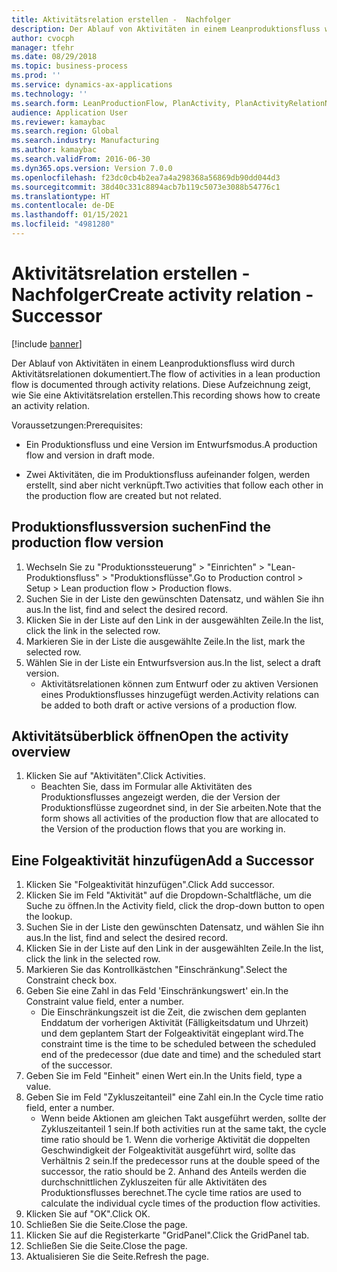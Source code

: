 ```yaml
---
title: Aktivitätsrelation erstellen -  Nachfolger
description: Der Ablauf von Aktivitäten in einem Leanproduktionsfluss wird durch Aktivitätsrelationen dokumentiert.
author: cvocph
manager: tfehr
ms.date: 08/29/2018
ms.topic: business-process
ms.prod: ''
ms.service: dynamics-ax-applications
ms.technology: ''
ms.search.form: LeanProductionFlow, PlanActivity, PlanActivityRelationNew, PlanActivityLookup, DefaultDashboard
audience: Application User
ms.reviewer: kamaybac
ms.search.region: Global
ms.search.industry: Manufacturing
ms.author: kamaybac
ms.search.validFrom: 2016-06-30
ms.dyn365.ops.version: Version 7.0.0
ms.openlocfilehash: f23dc0cb4b2ea7a4a298368a56869db90dd044d3
ms.sourcegitcommit: 38d40c331c8894acb7b119c5073e3088b54776c1
ms.translationtype: HT
ms.contentlocale: de-DE
ms.lasthandoff: 01/15/2021
ms.locfileid: "4981280"
---
```

# <a name="create-activity-relation---successor"></a><span data-ttu-id="36ab3-103">Aktivitätsrelation erstellen -  Nachfolger</span><span class="sxs-lookup"><span data-stu-id="36ab3-103">Create activity relation - Successor</span></span>

[!include [banner](../../includes/banner.md)]

<span data-ttu-id="36ab3-104">Der Ablauf von Aktivitäten in einem Leanproduktionsfluss wird durch Aktivitätsrelationen dokumentiert.</span><span class="sxs-lookup"><span data-stu-id="36ab3-104">The flow of activities in a lean production flow is documented through activity relations.</span></span> <span data-ttu-id="36ab3-105">Diese Aufzeichnung zeigt, wie Sie eine Aktivitätsrelation erstellen.</span><span class="sxs-lookup"><span data-stu-id="36ab3-105">This recording shows how to create an activity relation.</span></span>

<span data-ttu-id="36ab3-106">Voraussetzungen:</span><span class="sxs-lookup"><span data-stu-id="36ab3-106">Prerequisites:</span></span>

- <span data-ttu-id="36ab3-107">Ein Produktionsfluss und eine Version im Entwurfsmodus.</span><span class="sxs-lookup"><span data-stu-id="36ab3-107">A production flow and version in draft mode.</span></span> 

- <span data-ttu-id="36ab3-108">Zwei Aktivitäten, die im Produktionsfluss aufeinander folgen, werden erstellt, sind aber nicht verknüpft.</span><span class="sxs-lookup"><span data-stu-id="36ab3-108">Two activities that follow each other in the production flow are created but not related.</span></span>


## <a name="find-the-production-flow-version"></a><span data-ttu-id="36ab3-109">Produktionsflussversion suchen</span><span class="sxs-lookup"><span data-stu-id="36ab3-109">Find the production flow version</span></span> 
1. <span data-ttu-id="36ab3-110">Wechseln Sie zu "Produktionssteuerung" > "Einrichten" > "Lean-Produktionsfluss" > "Produktionsflüsse".</span><span class="sxs-lookup"><span data-stu-id="36ab3-110">Go to Production control > Setup > Lean production flow > Production flows.</span></span>
2. <span data-ttu-id="36ab3-111">Suchen Sie in der Liste den gewünschten Datensatz, und wählen Sie ihn aus.</span><span class="sxs-lookup"><span data-stu-id="36ab3-111">In the list, find and select the desired record.</span></span>
3. <span data-ttu-id="36ab3-112">Klicken Sie in der Liste auf den Link in der ausgewählten Zeile.</span><span class="sxs-lookup"><span data-stu-id="36ab3-112">In the list, click the link in the selected row.</span></span>
4. <span data-ttu-id="36ab3-113">Markieren Sie in der Liste die ausgewählte Zeile.</span><span class="sxs-lookup"><span data-stu-id="36ab3-113">In the list, mark the selected row.</span></span>
5. <span data-ttu-id="36ab3-114">Wählen Sie in der Liste ein Entwurfsversion aus.</span><span class="sxs-lookup"><span data-stu-id="36ab3-114">In the list, select a draft version.</span></span>
    * <span data-ttu-id="36ab3-115">Aktivitätsrelationen können zum Entwurf oder zu aktiven Versionen eines Produktionsflusses hinzugefügt werden.</span><span class="sxs-lookup"><span data-stu-id="36ab3-115">Activity relations can be added to both draft or active versions of a production flow.</span></span>  

## <a name="open-the-activity-overview"></a><span data-ttu-id="36ab3-116">Aktivitätsüberblick öffnen</span><span class="sxs-lookup"><span data-stu-id="36ab3-116">Open the activity overview</span></span>
1. <span data-ttu-id="36ab3-117">Klicken Sie auf "Aktivitäten".</span><span class="sxs-lookup"><span data-stu-id="36ab3-117">Click Activities.</span></span>
    * <span data-ttu-id="36ab3-118">Beachten Sie, dass im Formular alle Aktivitäten des Produktionsflusses angezeigt werden, die der Version der Produktionsflüsse zugeordnet sind, in der Sie arbeiten.</span><span class="sxs-lookup"><span data-stu-id="36ab3-118">Note that the form shows all activities of the production flow that are allocated to the Version of the production flows that you are working in.</span></span>  

## <a name="add-a-successor"></a><span data-ttu-id="36ab3-119">Eine Folgeaktivität hinzufügen</span><span class="sxs-lookup"><span data-stu-id="36ab3-119">Add a Successor</span></span>
1. <span data-ttu-id="36ab3-120">Klicken Sie "Folgeaktivität hinzufügen".</span><span class="sxs-lookup"><span data-stu-id="36ab3-120">Click Add successor.</span></span>
2. <span data-ttu-id="36ab3-121">Klicken Sie im Feld "Aktivität" auf die Dropdown-Schaltfläche, um die Suche zu öffnen.</span><span class="sxs-lookup"><span data-stu-id="36ab3-121">In the Activity field, click the drop-down button to open the lookup.</span></span>
3. <span data-ttu-id="36ab3-122">Suchen Sie in der Liste den gewünschten Datensatz, und wählen Sie ihn aus.</span><span class="sxs-lookup"><span data-stu-id="36ab3-122">In the list, find and select the desired record.</span></span>
4. <span data-ttu-id="36ab3-123">Klicken Sie in der Liste auf den Link in der ausgewählten Zeile.</span><span class="sxs-lookup"><span data-stu-id="36ab3-123">In the list, click the link in the selected row.</span></span>
5. <span data-ttu-id="36ab3-124">Markieren Sie das Kontrollkästchen "Einschränkung".</span><span class="sxs-lookup"><span data-stu-id="36ab3-124">Select the Constraint check box.</span></span>
6. <span data-ttu-id="36ab3-125">Geben Sie eine Zahl in das Feld 'Einschränkungswert' ein.</span><span class="sxs-lookup"><span data-stu-id="36ab3-125">In the Constraint value field, enter a number.</span></span>
    * <span data-ttu-id="36ab3-126">Die Einschränkungszeit ist die Zeit, die zwischen dem geplanten Enddatum der vorherigen Aktivität (Fälligkeitsdatum und Uhrzeit) und dem geplantem Start der Folgeaktivität eingeplant wird.</span><span class="sxs-lookup"><span data-stu-id="36ab3-126">The constraint time is the time to be scheduled between the scheduled end of the predecessor (due date and time) and the scheduled start of the successor.</span></span>  
7. <span data-ttu-id="36ab3-127">Geben Sie im Feld "Einheit" einen Wert ein.</span><span class="sxs-lookup"><span data-stu-id="36ab3-127">In the Units field, type a value.</span></span>
8. <span data-ttu-id="36ab3-128">Geben Sie im Feld "Zykluszeitanteil" eine Zahl ein.</span><span class="sxs-lookup"><span data-stu-id="36ab3-128">In the Cycle time ratio field, enter a number.</span></span>
    * <span data-ttu-id="36ab3-129">Wenn beide Aktionen am gleichen Takt ausgeführt werden, sollte der Zykluszeitanteil 1 sein.</span><span class="sxs-lookup"><span data-stu-id="36ab3-129">If both activities run at the same takt, the cycle time ratio should be 1.</span></span> <span data-ttu-id="36ab3-130">Wenn die vorherige Aktivität die doppelten Geschwindigkeit der Folgeaktivität ausgeführt wird, sollte das Verhältnis 2 sein.</span><span class="sxs-lookup"><span data-stu-id="36ab3-130">If the predecessor runs at the double speed of the successor, the ratio should be 2.</span></span>   <span data-ttu-id="36ab3-131">Anhand des Anteils werden die durchschnittlichen Zykluszeiten für alle Aktivitäten des Produktionsflusses berechnet.</span><span class="sxs-lookup"><span data-stu-id="36ab3-131">The cycle time ratios are used to calculate the individual cycle times of the production flow activities.</span></span>  
9. <span data-ttu-id="36ab3-132">Klicken Sie auf "OK".</span><span class="sxs-lookup"><span data-stu-id="36ab3-132">Click OK.</span></span>
10. <span data-ttu-id="36ab3-133">Schließen Sie die Seite.</span><span class="sxs-lookup"><span data-stu-id="36ab3-133">Close the page.</span></span>
11. <span data-ttu-id="36ab3-134">Klicken Sie auf die Registerkarte "GridPanel".</span><span class="sxs-lookup"><span data-stu-id="36ab3-134">Click the GridPanel tab.</span></span>
12. <span data-ttu-id="36ab3-135">Schließen Sie die Seite.</span><span class="sxs-lookup"><span data-stu-id="36ab3-135">Close the page.</span></span>
13. <span data-ttu-id="36ab3-136">Aktualisieren Sie die Seite.</span><span class="sxs-lookup"><span data-stu-id="36ab3-136">Refresh the page.</span></span>

